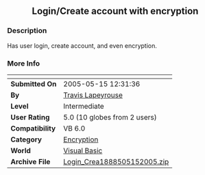 ﻿<div align="center">

## Login/Create account with encryption


</div>

### Description

Has user login, create account, and even encryption.
 
### More Info
 


<span>             |<span>
---                |---
**Submitted On**   |2005-05-15 12:31:36
**By**             |[Travis Lapeyrouse](https://github.com/Planet-Source-Code/PSCIndex/blob/master/ByAuthor/travis-lapeyrouse.md)
**Level**          |Intermediate
**User Rating**    |5.0 (10 globes from 2 users)
**Compatibility**  |VB 6\.0
**Category**       |[Encryption](https://github.com/Planet-Source-Code/PSCIndex/blob/master/ByCategory/encryption__1-48.md)
**World**          |[Visual Basic](https://github.com/Planet-Source-Code/PSCIndex/blob/master/ByWorld/visual-basic.md)
**Archive File**   |[Login\_Crea1888505152005\.zip](https://github.com/Planet-Source-Code/travis-lapeyrouse-login-create-account-with-encryption__1-60541/archive/master.zip)








